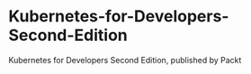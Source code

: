# Kubernetes-for-Developers-Second-Edition
Kubernetes for Developers Second Edition, published by Packt
